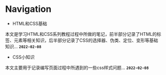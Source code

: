 # Navigation

- HTML和CSS基础

本文是学习HTML和CSS系列教程过程中所做的笔记，前半部分记录了HTML的标签、元素等相关知识，后半部分记录了CSS的选择器、伪类、定位、变形等基础知识...
**`2022-02-08`**

- CSS小知识

本文主要用于记录编写页面过程中所遇到的一些css样式问题...
**`2022-02-08`**
